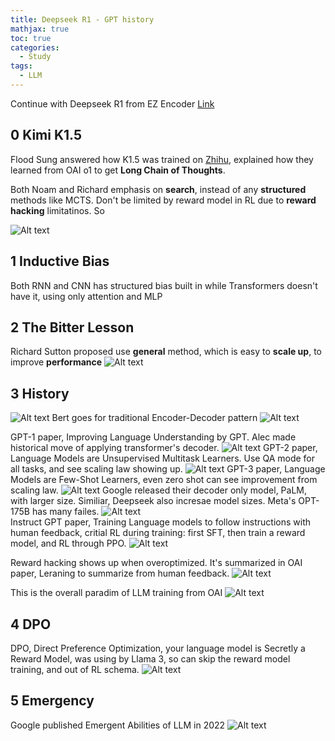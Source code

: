 ```yaml
---
title: Deepseek R1 - GPT history
mathjax: true
toc: true
categories:
  - Study
tags:
  - LLM
---
```


Continue with Deepseek R1 from EZ Encoder 
[Link](https://www.youtube.com/watch?v=6fPvbIFF_wY)

## 0 Kimi K1.5
Flood Sung answered how K1.5 was trained on [Zhihu](https://www.zhihu.com/question/10114790245/answer/84028353434), explained how they learned from OAI o1 to get **Long Chain of Thoughts**. 

Both Noam and Richard emphasis on **search**, instead of any  **structured** methods like MCTS. Don't be limited by reward model in RL due to **reward hacking** limitatinos. So 

![Alt text](/assets/images/2025/25-02-28-DeepseekR1-2_files/shuati.png)

## 1 Inductive Bias
Both RNN and CNN has structured bias built in while Transformers doesn't have it, using only attention and MLP

## 2 The Bitter Lesson
Richard Sutton proposed use **general** method, which is easy to **scale up**, to improve **performance**
![Alt text](/assets/images/2025/25-02-28-DeepseekR1-2_files/general.png)

## 3 History
![Alt text](/assets/images/2025/25-02-28-DeepseekR1-2_files/tree.png)
Bert goes for traditional Encoder-Decoder pattern
![Alt text](/assets/images/2025/25-02-28-DeepseekR1-2_files/bert.png)

GPT-1 paper, Improving Language Understanding by GPT. Alec made historical move of applying transformer's decoder.
![Alt text](/assets/images/2025/25-02-28-DeepseekR1-2_files/gpt-1.png)
GPT-2 paper, Language Models are Unsupervised Multitask Learners. Use QA mode for all tasks, and see scaling law showing up. 
![Alt text](/assets/images/2025/25-02-28-DeepseekR1-2_files/gpt-2.png) 
GPT-3 paper, Language Models are Few-Shot Learners, even zero shot can see improvement from scaling law.
![Alt text](/assets/images/2025/25-02-28-DeepseekR1-2_files/gpt-3.png)
Google released their decoder only model, PaLM, with larger size. Similiar, Deepseek also incresae model sizes. Meta's OPT-175B has many failes. 
![Alt text](/assets/images/2025/25-02-28-DeepseekR1-2_files/sizes.png)  
Instruct GPT paper, Training Language models to follow instructions with human feedback, critial RL during training: first SFT, then train a reward model, and RL through PPO.
![Alt text](/assets/images/2025/25-02-28-DeepseekR1-2_files/instruct.png)

Reward hacking shows up when overoptimized. It's summarized in OAI paper, Leraning to summarize from human feedback. 
![Alt text](/assets/images/2025/25-02-28-DeepseekR1-2_files/rewardhacking.png)

This is the overall paradim of LLM training from OAI
![Alt text](/assets/images/2025/25-02-28-DeepseekR1-2_files/paradim.png)

## 4 DPO
DPO, Direct Preference Optimization, your language model is Secretly a Reward Model, was using by Llama 3, so can skip the reward model training, and out of RL schema. 
![Alt text](/assets/images/2025/25-02-28-DeepseekR1-2_files/dpo.png)

## 5 Emergency
Google published Emergent Abilities of LLM in 2022
![Alt text](/assets/images/2025/25-02-28-DeepseekR1-2_files/emergency.png)
